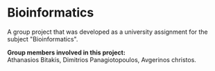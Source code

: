 # Bioinformatics
A group project that was developed as a university assignment for the subject "Bioinformatics".

**Group members involved in this project:**<br>
Athanasios Bitakis, Dimitrios Panagiotopoulos, Avgerinos christos.
